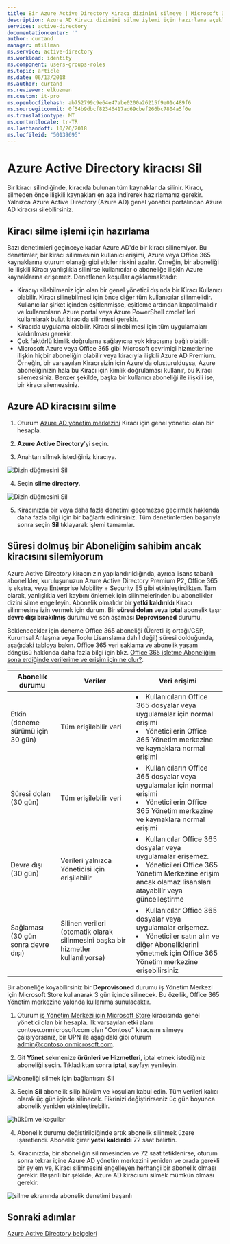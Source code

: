 ```yaml
---
title: Bir Azure Active Directory Kiracı dizinini silmeye | Microsoft Docs
description: Azure AD Kiracı dizinini silme işlemi için hazırlama açıklanmaktadır
services: active-directory
documentationcenter: ''
author: curtand
manager: mtillman
ms.service: active-directory
ms.workload: identity
ms.component: users-groups-roles
ms.topic: article
ms.date: 06/13/2018
ms.author: curtand
ms.reviewer: elkuzmen
ms.custom: it-pro
ms.openlocfilehash: ab752799c9e64e47abe0200a26215f9e01c489f6
ms.sourcegitcommit: 0f54b9dbcf82346417ad69cbef266bc7804a5f0e
ms.translationtype: MT
ms.contentlocale: tr-TR
ms.lasthandoff: 10/26/2018
ms.locfileid: "50139695"
---
```

# <a name="delete-an-azure-active-directory-tenant"></a>Azure Active Directory kiracısı Sil
Bir kiracı silindiğinde, kiracıda bulunan tüm kaynaklar da silinir. Kiracı, silmeden önce ilişkili kaynakları en aza indirerek hazırlamanız gerekir. Yalnızca Azure Active Directory (Azure AD) genel yönetici portalından Azure AD kiracısı silebilirsiniz.

## <a name="prepare-the-tenant-for-deletion"></a>Kiracı silme işlemi için hazırlama

Bazı denetimleri geçinceye kadar Azure AD'de bir kiracı silinemiyor. Bu denetimler, bir kiracı silinmesinin kullanıcı erişimi, Azure veya Office 365 kaynaklarına oturum olanağı gibi etkiler riskini azaltır. Örneğin, bir aboneliği ile ilişkili Kiracı yanlışlıkla silinirse kullanıcılar o aboneliğe ilişkin Azure kaynaklarına erişemez. Denetlenen koşullar açıklanmaktadır:

* Kiracıyı silebilmeniz için olan bir genel yönetici dışında bir Kiracı Kullanıcı olabilir. Kiracı silinebilmesi için önce diğer tüm kullanıcılar silinmelidir. Kullanıcılar şirket içinden eşitlenmişse, eşitleme ardından kapatılmalıdır ve kullanıcıların Azure portal veya Azure PowerShell cmdlet'leri kullanılarak bulut kiracıda silinmesi gerekir. 
* Kiracıda uygulama olabilir. Kiracı silinebilmesi için tüm uygulamaları kaldırılması gerekir.
* Çok faktörlü kimlik doğrulama sağlayıcısı yok kiracısına bağlı olabilir.
* Microsoft Azure veya Office 365 gibi Microsoft çevrimiçi hizmetlerine ilişkin hiçbir aboneliğin olabilir veya kiracıyla ilişkili Azure AD Premium. Örneğin, bir varsayılan Kiracı sizin için Azure'da oluşturulduysa, Azure aboneliğinizin hala bu Kiracı için kimlik doğrulaması kullanır, bu Kiracı silemezsiniz. Benzer şekilde, başka bir kullanıcı aboneliği ile ilişkili ise, bir kiracı silemezsiniz. 

## <a name="delete-an-azure-ad-tenant"></a>Azure AD kiracısını silme

1. Oturum [Azure AD yönetim merkezini](https://aad.portal.azure.com) Kiracı için genel yönetici olan bir hesapla.

2. **Azure Active Directory**'yi seçin.

3. Anahtarı silmek istediğiniz kiracıya.
  
  ![Dizin düğmesini Sil](./media/directory-delete-howto/delete-directory-command.png)

4. Seçin **silme directory**.
  
  ![Dizin düğmesini Sil](./media/directory-delete-howto/delete-directory-list.png)

5. Kiracınızda bir veya daha fazla denetimi geçemezse geçirmek hakkında daha fazla bilgi için bir bağlantı edinirsiniz. Tüm denetimlerden başarıyla sonra seçin **Sil** tıklayarak işlemi tamamlar.

## <a name="i-have-an-expired-subscription-but-i-cant-delete-the-tenant"></a>Süresi dolmuş bir Aboneliğim sahibim ancak kiracısını silemiyorum

Azure Active Directory kiracınızın yapılandırıldığında, ayrıca lisans tabanlı abonelikler, kuruluşunuzun Azure Active Directory Premium P2, Office 365 iş ekstra, veya Enterprise Mobility + Security E5 gibi etkinleştirdikten. Tam olarak, yanlışlıkla veri kaybını önlemek için silinmelerinden bu abonelikler dizini silme engelleyin. Abonelik olmalıdır bir **yetki kaldırıldı** Kiracı silinmesine izin vermek için durum. Bir **süresi dolan** veya **iptal** abonelik taşır **devre dışı bırakılmış** durumu ve son aşaması **Deprovisoned** durumu. 

Beklenecekler için deneme Office 365 aboneliği (Ücretli iş ortağı/CSP, Kurumsal Anlaşma veya Toplu Lisanslama dahil değil) süresi dolduğunda, aşağıdaki tabloya bakın. Office 365 veri saklama ve abonelik yaşam döngüsü hakkında daha fazla bilgi için bkz. [Office 365 işletme Aboneliğim sona erdiğinde verilerime ve erişim için ne olur?](https://support.office.com/article/what-happens-to-my-data-and-access-when-my-office-365-for-business-subscription-ends-4436582f-211a-45ec-b72e-33647f97d8a3). 

Abonelik durumu | Veriler | Veri erişimi
----- | ----- | -----
Etkin (deneme sürümü için 30 gün)  | Tüm erişilebilir veri    | <li>Kullanıcıların Office 365 dosyalar veya uygulamalar için normal erişimi<li>Yöneticilerin Office 365 Yönetim merkezine ve kaynaklara normal erişimi 
Süresi dolan (30 gün)   | Tüm erişilebilir veri    | <li>Kullanıcıların Office 365 dosyalar veya uygulamalar için normal erişimi<li>Yöneticilerin Office 365 Yönetim merkezine ve kaynaklara normal erişimi
Devre dışı (30 gün) | Verileri yalnızca Yöneticisi için erişilebilir  | <li>Kullanıcılar Office 365 dosyalar veya uygulamalar erişemez.<li>Yöneticileri Office 365 Yönetim Merkezine erişim ancak olamaz lisansları atayabilir veya güncelleştirme
Sağlaması (30 gün sonra devre dışı) | Silinen verileri (otomatik olarak silinmesini başka bir hizmetler kullanılıyorsa) | <li>Kullanıcılar Office 365 dosyalar veya uygulamalar erişemez.<li>Yöneticiler satın alın ve diğer Aboneliklerini yönetmek için Office 365 Yönetim merkezine erişebilirsiniz 

Bir aboneliğe koyabilirsiniz bir **Deprovisoned** durumu iş Yönetim Merkezi için Microsoft Store kullanarak 3 gün içinde silinecek. Bu özellik, Office 365 Yönetim merkezine yakında kullanıma sunulacaktır.

1. Oturum [iş Yönetim Merkezi için Microsoft Store](https://businessstore.microsoft.com/manage/) kiracısında genel yönetici olan bir hesapla. İlk varsayılan etki alanı contoso.onmicrosoft.com olan "Contoso" kiracısını silmeye çalışıyorsanız, bir UPN ile aşağıdaki gibi oturum admin@contoso.onmicrosoft.com.

2. Git **Yönet** sekmenize **ürünleri ve Hizmetleri**, iptal etmek istediğiniz aboneliği seçin. Tıkladıktan sonra **iptal**, sayfayı yenileyin.
  
  ![Aboneliği silmek için bağlantısını Sil](./media/directory-delete-howto/delete-command.png)
  
3. Seçin **Sil** abonelik silip hüküm ve koşulları kabul edin. Tüm verileri kalıcı olarak üç gün içinde silinecek. Fikrinizi değiştirirseniz üç gün boyunca abonelik yeniden etkinleştirebilir.
  
  ![hüküm ve koşullar](./media/directory-delete-howto/delete-terms.png)

4. Abonelik durumu değiştirildiğinde artık abonelik silinmek üzere işaretlendi. Abonelik girer **yetki kaldırıldı** 72 saat belirtin.

5. Kiracınızda, bir aboneliğin silinmesinden ve 72 saat tetiklenirse, oturum sonra tekrar içine Azure AD yönetim merkezini yeniden ve orada gerekli bir eylem ve, Kiracı silinmesini engelleyen herhangi bir abonelik olması gerekir. Başarılı bir şekilde, Azure AD kiracısını silmek mümkün olması gerekir.
  
  ![silme ekranında abonelik denetimi başarılı](./media/directory-delete-howto/delete-checks-passed.png)

## <a name="next-steps"></a>Sonraki adımlar
[Azure Active Directory belgeleri](https://docs.microsoft.com/azure/active-directory/)
